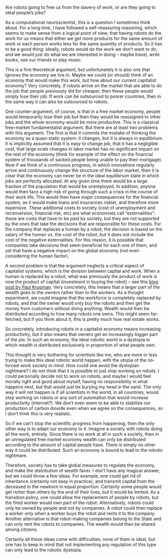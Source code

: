 <html><body><p>Are robots going to free us from the slavery of work, or are they going to steal people’s jobs?

As a computational neuroscientist, this is a question I sometimes think about. For a long time, I have followed a self-reassuring reasoning, which seems to make sense from a logical point of view, that having robots do the work for us means that either we get more products for the same amount of work or each person works less for the same quantity of products. So it has to be a good thing: ideally, robots would do the work we don’t want to do, and we would just do what we are interested in doing – maybe travel, write books, see our friends or play music.

This is a fine theoretical argument, but unfortunately it is also one that ignores the economy we live in. Maybe we could (or should) think of an economy that would make this work, but how about our current capitalist economy? Very concretely, if robots arrive on the market that are able to do the job that people previously did for cheaper, then these people would simply lose their job. If work can be outsourced to poorer countries, then in the same way it can also be outsourced to robots.

One counter-argument, of course, is that in a free market economy, people would temporarily lose their job but then they would be reassigned to other jobs and the whole economy would be more productive. This is a classical free-market fundamentalist argument. But there are at least two problems with this argument. The first is that it commits the mistake of thinking the economy as a quasi-static system: it changes, but it is always in equilibrium. It is implicitly assumed that it is easy to change job, that it has a negligible cost, that large scale changes in labor market has no significant impact on the rest of the economy (think for example of the effect on the financial system of thousands of sacked people being unable to pay their mortgage). Now if we think of a continuous progress, in which innovations regularly arrive and continuously change the structure of the labor market, then it is clear that the economy can never be in the ideal equilibrium state in which jobs are perfectly allocated. At any given time there would be a large fraction of the population that would be unemployed. In addition, anyone would then face a high risk of going through such a crisis in the course of their work life. This would then have major consequences for the financial system, as it would make loans and insurances riskier, and therefore more expensive. These additional costs to society (cost of unemployment and reconversion, financial risk, etc) are what economists call “externalities”: these are costs that have to be paid by society, but they are not supported by the ones that take the decisions that are responsible for these costs. For the company that replaces a human by a robot, the decision is based on the salary of the human vs. the cost of the robot, but it does not include the cost of the negative externalities. For this reason, it is possible that companies take decisions that seem beneficial for each one of them, and yet that have a negative impact on the global economy (not even considering the human factor).

A second problem is that the argument neglects a critical aspect of capitalist systems, which is the division between capital and work. When a human is replaced by a robot, what was previously the product of work is now the product of capital (investment in buying the robot) – see this <a href="http://krugman.blogs.nytimes.com/2012/12/08/rise-of-the-robots/">blog post by Paul Krugman</a>. Very concretely, this means that a larger part of the wealth goes to the owners rather than to the workers. As a thought experiment, we could imagine that the workforce is completely replaced by robots, and that the owner would only buy the robots and then get the money from customers without doing anything. Wealth would then be distributed according to how many robots one owns. This might seem far-fetched, but if you think about it, this is pretty much how real estate works.

So concretely, introducing robots in a capitalist economy means increasing productivity, but it also means that owners get an increasingly bigger part of the pie. In such an economy, the ideal robotic world is a dystopia in which wealth is distributed exclusively in proportion of what people own.

This thought is very bothering for scientists like me, who are more or less trying to make this ideal robotic world happen, with the utopia of the no-forced-work society in mind. How could one avoid the dystopian nightmare? I do not think that it is possible to just stop working on robots. I could personally decide not to work on robots, and maybe I would feel morally right and good about myself, having no responsibility in what happens next, but that would just be burying my head in the sand. The only way it will not happen is if all scientists in the world, in all countries, would stop working on robots or any sort of automation that would increase productivity (internet?). We don’t even seem to be able to stabilize our production of carbon dioxide even when we agree on the consequences, so I don’t think this is very realistic.

So if we can’t stop the scientific progress from happening, then the only other way is to adapt our economy to it. Imagine a society with robots doing all the work, entirely. Since there is no work at all in such a society, then in an unregulated free market economy wealth can only be distributed according to the amount of capital people have. There is simply no other way it could be distributed. Such an economy is bound to lead to the robotic nightmare.

Therefore, society has to take global measures to regulate the economy, and make the distribution of wealth fairer. I don’t have any magical answer, but we could throw a few ideas. For example, one could get rid of inheritance (certainly not easy in practice), and transmit capital from the deceased to the newborn in equal proportion. Certainly some people would get richer than others by the end of their lives, but it would be limited. As a transition policy, one could allow the replacement of people by robots, but the fired worker would own part of the robot. Alternatively, robots could only be owned by people and not by companies. A robot could then replace a worker only when a worker buys the robot and rents it to the company. Another alternative is that robot-making companies belong to the State and can only rent the robots to companies. The wealth would then be shared among citizens.

Certainly all these ideas come with difficulties, none of them is ideal, but one has to keep in mind that not implementing any regulation of this type can only lead to the robotic dystopia.</p></body></html>